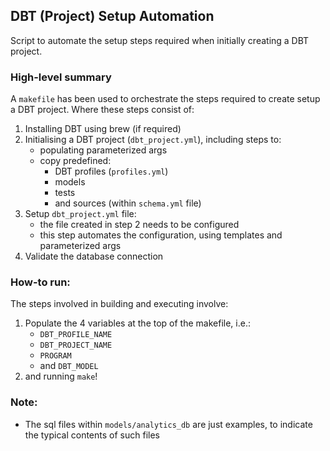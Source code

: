 ## DBT (Project) Setup Automation

Script to automate the setup steps required when initially creating a DBT project.

### High-level summary

A `makefile` has been used to orchestrate the steps required to create setup a DBT project. Where these steps consist of:

1) Installing DBT using brew (if required)
2) Initialising a DBT project (`dbt_project.yml`), including steps to:
    * populating parameterized args
    * copy predefined:
        - DBT profiles (`profiles.yml`)
        - models
        - tests
        - and sources (within `schema.yml` file)
3) Setup `dbt_project.yml` file:
    * the file created in step 2 needs to be configured
    * this step automates the configuration, using templates and parameterized args
4) Validate the database connection

### How-to run:

The steps involved in building and executing involve:

1) Populate the 4 variables at the top of the makefile, i.e.:
    * `DBT_PROFILE_NAME`
    * `DBT_PROJECT_NAME`
    * `PROGRAM`
    * and `DBT_MODEL`
2) and running `make`!

### Note:

* The sql files within `models/analytics_db` are just examples, to indicate the typical contents of such files
